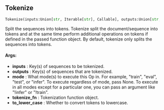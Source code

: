 ## Tokenize
```python
Tokenize(inputs:Union[str, Iterable[str], Callable], outputs:Union[str, Iterable[str]], mode:Union[NoneType, str, Iterable[str]]=None, tokenize_fn:Union[NoneType, Callable[[str], List[str]]]=None, to_lower_case:bool=False) -> None
```
Split the sequences into tokens.    Tokenize split the document/sequence into tokens and at the same time perform additional operations on tokens if    defined in the passed function object. By default, tokenize only splits the sequences into tokens.

#### Args:

* **inputs** :  Key(s) of sequences to be tokenized.
* **outputs** :  Key(s) of sequences that are tokenized.
* **mode** :  What mode(s) to execute this Op in. For example, "train", "eval", "test", or "infer". To execute            regardless of mode, pass None. To execute in all modes except for a particular one, you can pass an argument            like "!infer" or "!train".
* **tokenize_fn** :  Tokenization function object.
* **to_lower_case** :  Whether to convert tokens to lowercase.    